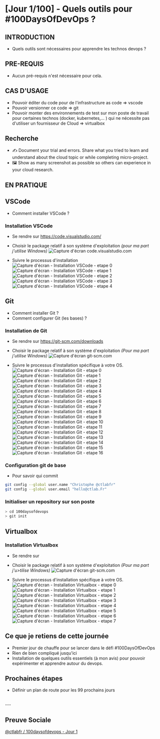 # [Jour 1/100] - Quels outils pour #100DaysOfDevOps ?

## INTRODUCTION

- Quels outils sont nécessaires pour apprendre les technos devops ?

## PRE-REQUIS

- Aucun pré-requis n'est nécessaire pour cela.

## CAS D'USAGE

- Pouvoir éditer du code pour de l'infrastructure as code => vscode
- Pouvoir versionner ce code => git
- Pouvoir monter des environnements de test sur mon poste de travail pour certaines technos (docker, kubernetes,... ) qui ne nécessite pas d'utiliser un fournisseur de Cloud => virtualbox

## Recherche

- ✍️ Document your trial and errors. Share what you tried to learn and understand about the cloud topic or while completing micro-project.
- 🖼️ Show as many screenshot as possible so others can experience in your cloud research.

## EN PRATIQUE

## VSCode

- Comment installer VSCode ? 

### Installation VSCode

- Se rendre sur https://code.visualstudio.com/
- Choisir le package relatif à son système d'exploitation *(pour ma part j'utilise Windows)*
![Capture d'écran code.visualstudio.com](medias/site_vscode_download.png)

- Suivre le processus d'installation
![Capture d'écran - Installation VSCode - etape 0](medias/vscode_installation-etape-00.png)
![Capture d'écran - Installation VSCode - etape 1](medias/vscode_installation-etape-01.png)
![Capture d'écran - Installation VSCode - etape 2](medias/vscode_installation-etape-02.png)
![Capture d'écran - Installation VSCode - etape 3](medias/vscode_installation-etape-03.png)
![Capture d'écran - Installation VSCode - etape 4](medias/vscode_installation-etape-04.png)


## Git

- Comment installer Git ?
- Comment configurer Git (les bases) ?

### Installation de Git

- Se rendre sur https://git-scm.com/downloads
- Choisir le package relatif à son système d'exploitation *(Pour ma part j'utilise Windows)*
![Capture d'écran git-scm.com](medias/site_git-scm_download.png)

 
- Suivre le processus d'installation spécifique à votre OS.
![Capture d'écran - Installation Git - etape 0](medias/git_installation-etape-00.png)
![Capture d'écran - Installation Git - etape 1](medias/git_installation-etape-01.png)
![Capture d'écran - Installation Git - etape 2](medias/git_installation-etape-02.png)
![Capture d'écran - Installation Git - etape 3](medias/git_installation-etape-03.png)
![Capture d'écran - Installation Git - etape 4](medias/git_installation-etape-04.png)
![Capture d'écran - Installation Git - etape 5](medias/git_installation-etape-05.png)
![Capture d'écran - Installation Git - etape 6](medias/git_installation-etape-06.png)
![Capture d'écran - Installation Git - etape 7](medias/git_installation-etape-07.png)
![Capture d'écran - Installation Git - etape 8](medias/git_installation-etape-08.png)
![Capture d'écran - Installation Git - etape 9](medias/git_installation-etape-09.png)
![Capture d'écran - Installation Git - etape 10](medias/git_installation-etape-10.png)
![Capture d'écran - Installation Git - etape 11](medias/git_installation-etape-11.png)
![Capture d'écran - Installation Git - etape 12](medias/git_installation-etape-12.png)
![Capture d'écran - Installation Git - etape 13](medias/git_installation-etape-13.png)
![Capture d'écran - Installation Git - etape 14](medias/git_installation-etape-14.png)
![Capture d'écran - Installation Git - etape 15](medias/git_installation-etape-15.png)
![Capture d'écran - Installation Git - etape 16](medias/git_installation-etape-16.png)


### Configuration git de base 
- Pour savoir qui commit 
```bash
git config --global user.name "Christophe @ctlabfr"
git config --global user.email "hello@ctlab.Fr"
```


### Initialiser un repository sur son poste
```bash
> cd 100daysofdevops
> git init
```



## Virtualbox

### Installation Virtualbox

- Se rendre sur 
- Choisir le package relatif à son système d'exploitation *(Pour ma part j'u>tilise Windows)*
![Capture d'écran git-scm.com](medias/site_virtualbox_download.png)

 
- Suivre le processus d'installation spécifique à votre OS.
![Capture d'écran - Installation Virtualbox - etape 0](medias/virtualbox_installation-etape-00.png)
![Capture d'écran - Installation Virtualbox - etape 1](medias/virtualbox_installation-etape-01.png)
![Capture d'écran - Installation Virtualbox - etape 2](medias/virtualbox_installation-etape-02.png)
![Capture d'écran - Installation Virtualbox - etape 3](medias/virtualbox_installation-etape-03.png)
![Capture d'écran - Installation Virtualbox - etape 4](medias/virtualbox_installation-etape-04.png)
![Capture d'écran - Installation Virtualbox - etape 5](medias/virtualbox_installation-etape-05.png)
![Capture d'écran - Installation Virtualbox - etape 6](medias/virtualbox_installation-etape-06.png)
![Capture d'écran - Installation Virtualbox - etape 7](medias/virtualbox_installation-etape-07.png)



## Ce que je retiens de cette journée

- Premier jour de chauffe pour se lancer dans le défi #100DaysOfDevOps
- Rien de bien compliqué jusqu'ici
- Installation de quelques outils essentiels (à mon avis) pour pouvoir expérimenter et apprendre autour du devops.

## Prochaines étapes

- Définir un plan de route pour les 99 prochains jours

</br>
---
</br>


## Preuve Sociale

[@ctlabfr / 100daysofdevops - Jour 1]()
